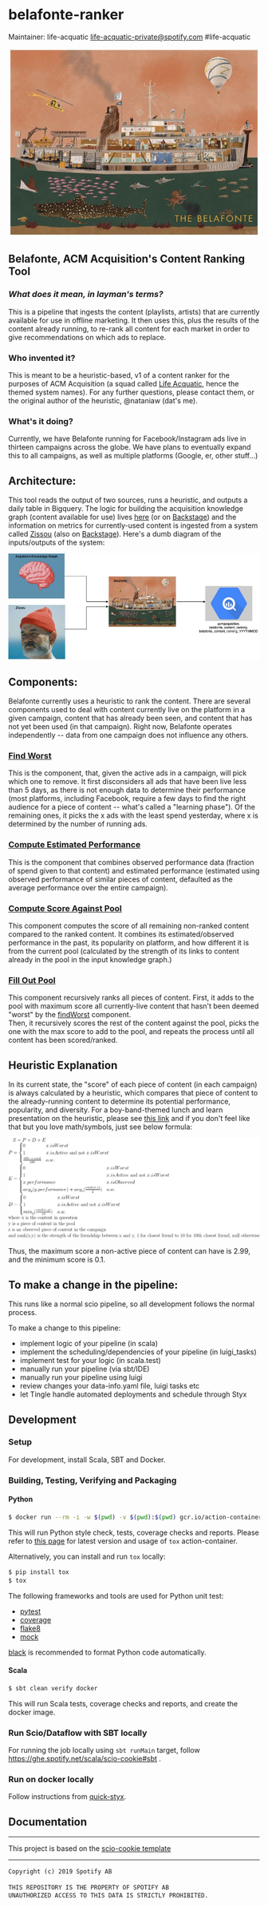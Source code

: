 # belafonte-ranker
Maintainer: life-acquatic <life-acquatic-private@spotify.com> #life-acquatic

![Image of Belafonte](images/belafonte.jpg)

## Belafonte, ACM Acquisition's Content Ranking Tool

### _What does it mean, in layman's terms?_
This is a pipeline that ingests the content (playlists, artists) that are currently available for
 use in offline marketing.  It then uses this, plus the results of the content already 
 running, to re-rank all content for each market in order to give recommendations on which ads to 
 replace.

### Who invented it?
This is meant to be a heuristic-based, v1 of a content ranker for the purposes of ACM Acquisition
 (a squad called [Life Acquatic](https://backstage.spotify.net/org/life-acquatic), hence the 
 themed system names).  For any further questions, 
 please contact them, or the original author of the heuristic, @nataniaw (dat's me).
 
### What's it doing?
Currently, we have Belafonte running for Facebook/Instagram ads live in thirteen campaigns across 
the 
globe.  We have plans to eventually expand this to all campaigns, as well as multiple platforms 
(Google, er, other stuff...)

## Architecture:
This tool reads the output of two sources, runs a heuristic, and outputs a daily table in Bigquery.
The logic for building the acquisition knowledge graph (content available for use) lives [here](https://ghe.spotify.net/edison/acquistion-knowledge-graph)
(or on [Backstage](https://backstage.spotify.net/components/acquistion-knowledge-graph)) and
 the information on metrics for currently-used content is ingested from a system called [Zissou](https://ghe.spotify.net/edison/zissou)
 (also on [Backstage](https://backstage.spotify.net/components/zissou)).
 Here's a dumb diagram of the inputs/outputs of the system:
 
 ![Belafonte Architecture](images/belafonte_architecture.jpg)
 
## Components:
Belafonte currently uses a heuristic to rank the content. There are several components used to 
deal with content currently live on the platform in a given campaign, content that has already been 
seen, and content that has not yet been used (in that campaign).  Right now, Belafonte operates 
independently -- data from one campaign does not influence any others.

### [Find Worst](https://ghe.spotify.net/edison/belafonte-ranker/blob/documentation-v1/belafonte-ranker/src/main/scala/com/spotify/data/BelafonteContentRanker/BelafonteContentRankerJob.scala#L270)
This is the component, that, given the active ads in a campaign, will pick which one to remove. 
It first disconsiders all ads that have been live less than 5 days, as there is not enough data 
to determine their performance (most platforms, including Facebook, require a few days to find the 
right audience for a piece of content -- what's called a "learning phase").  Of the remaining ones,
 it picks the x ads with the least spend yesterday, where x is determined by the number of 
 running ads.
 
### [Compute Estimated Performance](https://ghe.spotify.net/edison/belafonte-ranker/blob/master/belafonte-ranker/src/main/scala/com/spotify/data/BelafonteContentRanker/BelafonteContentRankerJob.scala#L222)
This is the component that combines observed performance data (fraction of spend given to that 
content) and estimated performance (estimated using observed performance of similar pieces of 
content, defaulted as the average performance over the entire campaign).

### [Compute Score Against Pool](https://ghe.spotify.net/edison/belafonte-ranker/blob/master/belafonte-ranker/src/main/scala/com/spotify/data/BelafonteContentRanker/BelafonteContentRankerJob.scala#L176)
This component computes the score of all remaining non-ranked content compared to the ranked 
content.  It combines its estimated/observed performance in the past, its popularity on
platform, and how different it is from the current pool (calculated by the strength of its links
 to content already in the pool in the input knowledge graph.)
 
### [Fill Out Pool](https://ghe.spotify.net/edison/belafonte-ranker/blob/master/belafonte-ranker/src/main/scala/com/spotify/data/BelafonteContentRanker/BelafonteContentRankerJob.scala#L153)
This component recursively ranks all pieces of content. First, it adds to the pool with maximum 
score all currently-live content that hasn't been deemed "worst" by the [findWorst](###find-worst) 
component.  
Then, it recursively scores the rest of the content against the pool, picks the one with the max 
score to add to the pool, and repeats the process until all content has been scored/ranked.

## Heuristic Explanation
In its current state, the "score" of each piece of content (in each campaign) is always 
calculated by a heuristic, which compares that piece of content to the already-running content to
 determine its potential performance, popularity, and diversity.  For a boy-band-themed 
 lunch and learn presentation on the heuristic, please see [this link](https://docs.google.com/presentation/d/1AOX_ns04o7w3V931xiJ4PdkMhkBKvNOQgtNvsB0g8Mg/edit?usp=sharing)
 and if you don't feel like that but you love math/symbols, just see below formula: 
 
 
  ![Scoring Equation](images/belafonte-equations.png)
  
  
Thus, the maximum score a non-active piece of content can have is 2.99, and the minimum score is 
0.1.

## To make a change in the pipeline:

This runs like a normal scio pipeline, so all development follows the normal process.

To make a change to this pipeline:
 * implement logic of your pipeline (in scala)
 * implement the scheduling/dependencies of your pipeline (in luigi_tasks)
 * implement test for your logic (in scala.test)
 * manually run your pipeline (via sbt/IDE)
 * manually run your pipeline using luigi
 * review changes your data-info.yaml file, luigi tasks etc
 * let Tingle handle automated deployments and schedule through Styx

## Development

### Setup

For development, install Scala, SBT and Docker.

### Building, Testing, Verifying and Packaging

#### Python

```sh
$ docker run --rm -i -w $(pwd) -v $(pwd):$(pwd) gcr.io/action-containers/tox:3.7.0-3 -c tox.ini
```

This will run Python style check, tests, coverage checks and reports. Please refer to [this page](https://ghe.spotify.net/action-containers/tox)
for latest version and usage of `tox` action-container.

Alternatively, you can install and run `tox` locally:

```sh
$ pip install tox
$ tox
```

The following frameworks and tools are used for Python unit test:

* [pytest](https://pytest.org/)
* [coverage](https://github.com/nedbat/coveragepy)
* [flake8](http://flake8.pycqa.org/en/latest/)
* [mock](https://docs.python.org/3/library/unittest.mock.html)

[black](https://github.com/ambv/black) is recommended to format Python code automatically.

#### Scala

```sh
$ sbt clean verify docker
```

This will run Scala tests, coverage checks and reports, and create the docker image.

### Run Scio/Dataflow with SBT locally

For running the job locally using `sbt runMain` target, follow https://ghe.spotify.net/scala/scio-cookie#sbt .

### Run on docker locally

Follow instructions from [quick-styx](https://ghe.spotify.net/datainfra/quick-styx).

## Documentation



---

This project is based on the [scio-cookie template](https://ghe.spotify.net/scala/scio-cookie)

---

```
Copyright (c) 2019 Spotify AB

THIS REPOSITORY IS THE PROPERTY OF SPOTIFY AB
UNAUTHORIZED ACCESS TO THIS DATA IS STRICTLY PROHIBITED.
```

[Scheduling a Workflow with Styx]: https://confluence.spotify.net/display/DI/Scheduling+a+Workflow
